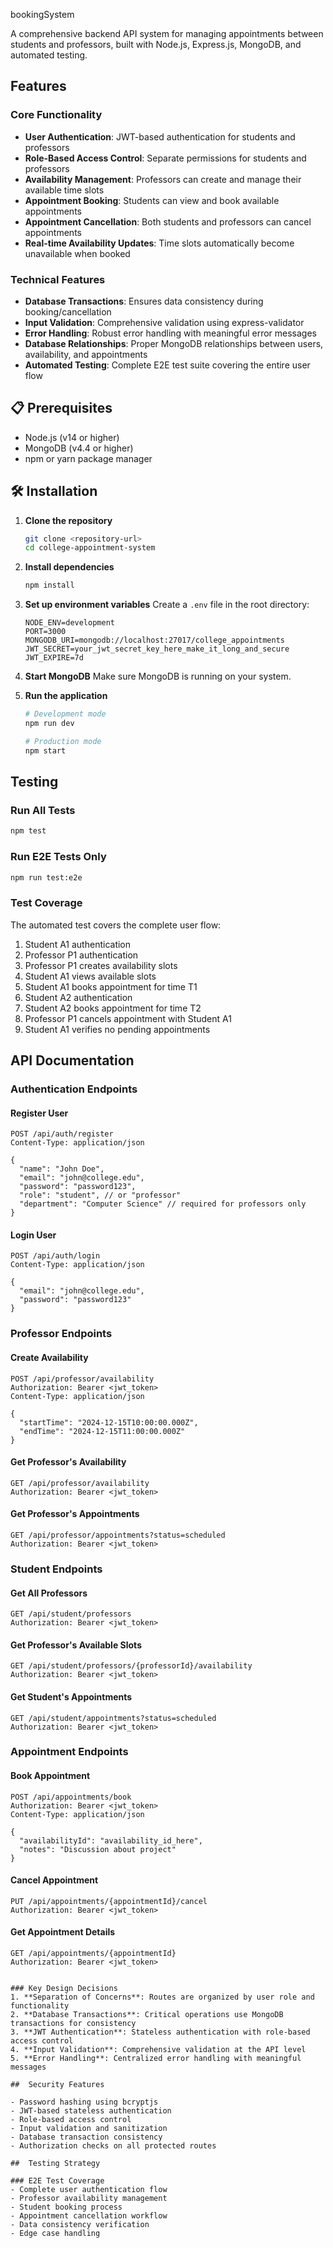 bookingSystem

A comprehensive backend API system for managing appointments between students and professors, built with Node.js, Express.js, MongoDB, and automated testing.

##  Features

### Core Functionality
- **User Authentication**: JWT-based authentication for students and professors
- **Role-Based Access Control**: Separate permissions for students and professors
- **Availability Management**: Professors can create and manage their available time slots
- **Appointment Booking**: Students can view and book available appointments
- **Appointment Cancellation**: Both students and professors can cancel appointments
- **Real-time Availability Updates**: Time slots automatically become unavailable when booked

### Technical Features
- **Database Transactions**: Ensures data consistency during booking/cancellation
- **Input Validation**: Comprehensive validation using express-validator
- **Error Handling**: Robust error handling with meaningful error messages
- **Database Relationships**: Proper MongoDB relationships between users, availability, and appointments
- **Automated Testing**: Complete E2E test suite covering the entire user flow

## 📋 Prerequisites

- Node.js (v14 or higher)
- MongoDB (v4.4 or higher)
- npm or yarn package manager

## 🛠️ Installation

1. **Clone the repository**
   ```bash
   git clone <repository-url>
   cd college-appointment-system
   ```

2. **Install dependencies**
   ```bash
   npm install
   ```

3. **Set up environment variables**
   Create a `.env` file in the root directory:
   ```env
   NODE_ENV=development
   PORT=3000
   MONGODB_URI=mongodb://localhost:27017/college_appointments
   JWT_SECRET=your_jwt_secret_key_here_make_it_long_and_secure
   JWT_EXPIRE=7d
   ```

4. **Start MongoDB**
   Make sure MongoDB is running on your system.

5. **Run the application**
   ```bash
   # Development mode
   npm run dev
   
   # Production mode
   npm start
   ```

##  Testing

### Run All Tests
```bash
npm test
```

### Run E2E Tests Only
```bash
npm run test:e2e
```

### Test Coverage
The automated test covers the complete user flow:
1. Student A1 authentication
2. Professor P1 authentication
3. Professor P1 creates availability slots
4. Student A1 views available slots
5. Student A1 books appointment for time T1
6. Student A2 authentication
7. Student A2 books appointment for time T2
8. Professor P1 cancels appointment with Student A1
9. Student A1 verifies no pending appointments

##  API Documentation

### Authentication Endpoints

#### Register User
```http
POST /api/auth/register
Content-Type: application/json

{
  "name": "John Doe",
  "email": "john@college.edu",
  "password": "password123",
  "role": "student", // or "professor"
  "department": "Computer Science" // required for professors only
}
```

#### Login User
```http
POST /api/auth/login
Content-Type: application/json

{
  "email": "john@college.edu",
  "password": "password123"
}
```

### Professor Endpoints

#### Create Availability
```http
POST /api/professor/availability
Authorization: Bearer <jwt_token>
Content-Type: application/json

{
  "startTime": "2024-12-15T10:00:00.000Z",
  "endTime": "2024-12-15T11:00:00.000Z"
}
```

#### Get Professor's Availability
```http
GET /api/professor/availability
Authorization: Bearer <jwt_token>
```

#### Get Professor's Appointments
```http
GET /api/professor/appointments?status=scheduled
Authorization: Bearer <jwt_token>
```

### Student Endpoints

#### Get All Professors
```http
GET /api/student/professors
Authorization: Bearer <jwt_token>
```

#### Get Professor's Available Slots
```http
GET /api/student/professors/{professorId}/availability
Authorization: Bearer <jwt_token>
```

#### Get Student's Appointments
```http
GET /api/student/appointments?status=scheduled
Authorization: Bearer <jwt_token>
```

### Appointment Endpoints

#### Book Appointment
```http
POST /api/appointments/book
Authorization: Bearer <jwt_token>
Content-Type: application/json

{
  "availabilityId": "availability_id_here",
  "notes": "Discussion about project"
}
```

#### Cancel Appointment
```http
PUT /api/appointments/{appointmentId}/cancel
Authorization: Bearer <jwt_token>
```

#### Get Appointment Details
```http
GET /api/appointments/{appointmentId}
Authorization: Bearer <jwt_token>
```


```

### Key Design Decisions
1. **Separation of Concerns**: Routes are organized by user role and functionality
2. **Database Transactions**: Critical operations use MongoDB transactions for consistency
3. **JWT Authentication**: Stateless authentication with role-based access control
4. **Input Validation**: Comprehensive validation at the API level
5. **Error Handling**: Centralized error handling with meaningful messages

##  Security Features

- Password hashing using bcryptjs
- JWT-based stateless authentication
- Role-based access control
- Input validation and sanitization
- Database transaction consistency
- Authorization checks on all protected routes

##  Testing Strategy

### E2E Test Coverage
- Complete user authentication flow
- Professor availability management
- Student booking process
- Appointment cancellation workflow
- Data consistency verification
- Edge case handling
```



